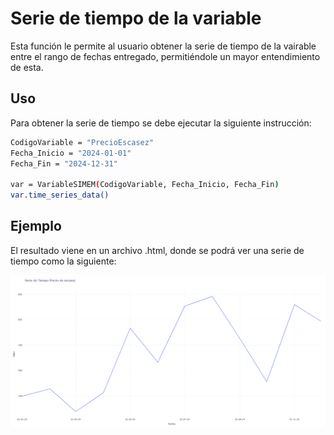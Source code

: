 # Serie de tiempo de la variable

Esta función le permite al usuario obtener la serie de tiempo de la vairable entre el rango de fechas entregado, permitiéndole un mayor entendimiento de esta.

## Uso

Para obtener la serie de tiempo se debe ejecutar la siguiente instrucción:

```bash
CodigoVariable = "PrecioEscasez"
Fecha_Inicio = "2024-01-01"
Fecha_Fin = "2024-12-31"

var = VariableSIMEM(CodigoVariable, Fecha_Inicio, Fecha_Fin)
var.time_series_data()

```

## Ejemplo

El resultado viene en un archivo .html, donde se podrá ver una serie de tiempo como la siguiente:

![Serie de tiempo](../images/time_series.png)
